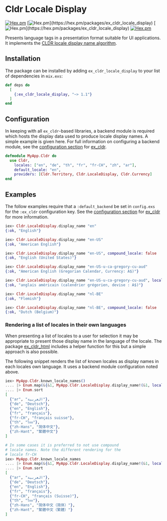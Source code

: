 # Cldr Locale Display
[![Hex.pm](https://img.shields.io/hexpm/v/ex_cldr_locale_display.svg)](https://hex.pm/packages/ex_cldr_locale_display)
[![Hex.pm](https://img.shields.io/hexpm/dw/ex_cldr_locale_display.svg?)](https://hex.pm/packages/ex_cldr_locale_display)
[![Hex.pm](https://img.shields.io/hexpm/dt/ex_cldr_locale_display.svg?)](https://hex.pm/packages/ex_cldr_locale_display)
[![Hex.pm](https://img.shields.io/hexpm/l/ex_cldr_locale_display.svg)](https://hex.pm/packages/ex_cldr_locale_display)

Presents language tags in a presentation format suitable for UI applications.
It implements the [CLDR locale display name algorithm](https://unicode-org.github.io/cldr/ldml/tr35-general.html#locale_display_name_algorithm).

## Installation

The package can be installed by adding `ex_cldr_locale_display` to your list of dependencies in `mix.exs`:

```elixir
def deps do
  [
    {:ex_cldr_locale_display, "~> 1.1"}
  ]
end
```

## Configuration

In keeping with all `ex_cldr`-based libraries, a backend module is required which hosts the display data used to produce locale display names. A simple example is given here. For full information on configuring a backend module, see the [configuration section](https://hexdocs.pm/ex_cldr/readme.html#configuration) for [ex_cldr](https://hex.pm/packages/ex_cldr).

```elixir
defmodule MyApp.Cldr do
  use Cldr,
    locales: ["en", "de", "th", "fr", "fr-CH", "zh", "ar"],
    default_locale: "en",
    providers: [Cldr.Territory, Cldr.LocaleDisplay, Cldr.Currency]
end
```
## Examples

The follow examples require that a `:default_backend` be set in `config.exs` for the `:ex_cldr` configuration key. See the [configuration section](https://hexdocs.pm/ex_cldr/readme.html#configuration) for [ex_cldr](https://hex.pm/packages/ex_cldr) for more information.

```elixir
iex> Cldr.LocaleDisplay.display_name "en"
{:ok, "English"}

iex> Cldr.LocaleDisplay.display_name "en-US"
{:ok, "American English"}

iex> Cldr.LocaleDisplay.display_name "en-US", compound_locale: false
{:ok, "English (United States)"}

iex> Cldr.LocaleDisplay.display_name "en-US-u-ca-gregory-cu-aud"
{:ok, "American English (Gregorian Calendar, Currency: A$)"}

iex> Cldr.LocaleDisplay.display_name "en-US-u-ca-gregory-cu-aud", locale: "fr"
{:ok, "anglais américain (calendrier grégorien, devise : A$)"}

iex> Cldr.LocaleDisplay.display_name "nl-BE"
{:ok, "Flemish"}

iex> Cldr.LocaleDisplay.display_name "nl-BE", compound_locale: false
{:ok, "Dutch (Belgium)"}
```

### Rendering a list of locales in their own languages

When presenting a list of locales to a user for selection it may be appropriate to present those display name in the language of the locale. The package [ex_cldr_html](https://hex.pm/packages/ex_cldr_html) includes a helper function for this but a simple approach is also possible.

The following snippet renders the list of known locales as display names in each locales own language. It uses a backend module configuration noted above.

```elixir
iex> MyApp.Cldr.known_locale_names()
.... |> Enum.map(&{&1, MyApp.Cldr.LocaleDisplay.display_name!(&1, locale: &1, prefer: :menu)})
.... |> Enum.sort
[
  {"ar", "العربية"},
  {"de", "Deutsch"},
  {"en", "English"},
  {"fr", "français"},
  {"fr-CH", "français suisse"},
  {"th", "ไทย"},
  {"zh-Hans", "简体中文"},
  {"zh-Hant", "繁體中文"}
]

# In some cases it is preferred to not use compound
# locale names. Note the different rendering for the
# locale fr-CH
iex> MyApp.Cldr.known_locale_names
.... |> Enum.map(&{&1, MyApp.Cldr.LocaleDisplay.display_name!(&1, locale: &1, compound_locale: false, prefer: :menu)})
.... |> Enum.sort
[
  {"ar", "العربية"},
  {"de", "Deutsch"},
  {"en", "English"},
  {"fr", "français"},
  {"fr-CH", "français (Suisse)"},
  {"th", "ไทย"},
  {"zh-Hans", "简体中文（简体）"},
  {"zh-Hant", "繁體中文（繁體）"}
]
```
